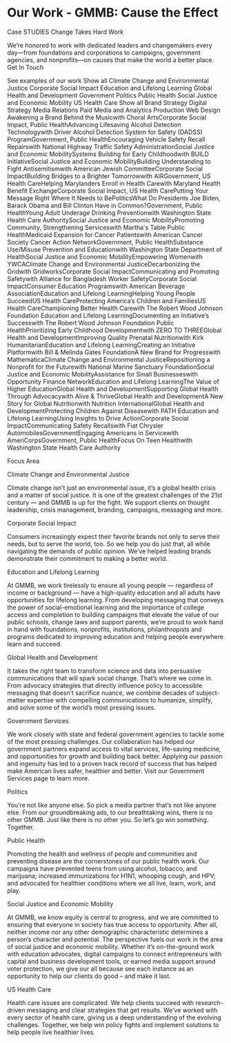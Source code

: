 # Our Work - GMMB: Cause the Effect


Case STUDIES 
Change Takes Hard Work 
 
We’re honored to work with dedicated leaders and changemakers every day―from foundations and corporations to campaigns, government agencies, and nonprofits―on causes that make the world a better place. 
Get In Touch
 
See examples of  our work
Show all
Climate Change and Environmental Justice
Corporate Social Impact
Education and Lifelong Learning
Global Health and Development
Government
Politics
Public Health
Social Justice and Economic Mobility
US Health Care
Show all
Brand Strategy
Digital Strategy
Media Relations
Paid Media and Analytics
Production
Web Design
Awakening a Brand Behind the Musicwith Choral ArtsCorporate Social Impact, Public HealthAdvancing Lifesaving Alcohol Detection Technologywith Driver Alcohol Detection System for Safety (DADSS) ProgramGovernment, Public HealthEncouraging Vehicle Safety Recall Repairswith National Highway Traffic Safety AdministrationSocial Justice and Economic MobilitySystems Building for Early Childhoodwith BUILD InitiativeSocial Justice and Economic MobilityBuilding Understanding to Fight Antisemitismwith American Jewish CommitteeCorporate Social ImpactBuilding Bridges to a Brighter Tomorrowwith AIRGovernment, US Health CareHelping Marylanders Enroll in Health Carewith Maryland Health Benefit ExchangeCorporate Social Impact, US Health CarePutting Your Message Right Where It Needs to BePoliticsWhat Do Presidents Joe Biden, Barack Obama and Bill Clinton Have in Common?Government, Public HealthYoung Adult Underage Drinking Preventionwith Washington State Health Care AuthoritySocial Justice and Economic MobilityPromoting Community, Strengthening Serviceswith Martha's Table Public HealthMedicaid Expansion for Cancer Patientswith American Cancer Society Cancer Action NetworkGovernment, Public HealthSubstance Use/Misuse Prevention and Educationwith Washington State Department of HealthSocial Justice and Economic MobilityEmpowering Womenwith YWCAClimate Change and Environmental JusticeDecarbonizing the Gridwith GridworksCorporate Social ImpactCommunicating and Promoting Safetywith Alliance for Bangladesh Worker SafetyCorporate Social ImpactConsumer Education Programswith American Beverage AssociationEducation and Lifelong LearningHelping Young People SucceedUS Health CareProtecting America’s Children and FamiliesUS Health CareChampioning Better Health Carewith The Robert Wood Johnson Foundation Education and Lifelong LearningDocumenting an Initiative’s Successwith The Robert Wood Johnson Foundation Public HealthPrioritizing Early Childhood Developmentwith ZERO TO THREEGlobal Health and DevelopmentImproving Quality Prenatal Nutritionwith Kirk HumanitarianEducation and Lifelong LearningCreating an Initiative Platformwith Bill & Melinda Gates FoundationA New Brand for Progresswith MathematicaClimate Change and Environmental JusticeRepositioning a Nonprofit for the Futurewith National Marine Sanctuary FoundationSocial Justice and Economic MobilityAssistance for Small Businesseswith Opportunity Finance NetworkEducation and Lifelong LearningThe Value of Higher EducationGlobal Health and DevelopmentSupporting Global Health Through Advocacywith Alive & ThriveGlobal Health and DevelopmentA New Story for Global Nutritionwith Nutrition InternationalGlobal Health and DevelopmentProtecting Children Against Diseasewith PATH Education and Lifelong LearningUsing Insights to Drive ActionCorporate Social ImpactCommunicating Safety Recallswith Fiat Chrysler AutomobilesGovernmentEngaging Americans in Servicewith AmeriCorpsGovernment, Public HealthFocus On Teen Healthwith Washington State Health Care Authority
 
 
Focus Area 
 

Climate Change and Environmental Justice


Climate change isn’t just an environmental issue, it’s a global health crisis and a matter of social justice. It is one of the greatest challenges of the 21st century — and GMMB is up for the fight. We support clients on thought leadership, crisis management, branding, campaigns, messaging and more.


Corporate Social Impact


Consumers increasingly expect their favorite brands not only to serve their needs, but to serve the world, too. So we help you do just that, all while navigating the demands of public opinion. We’ve helped leading brands demonstrate their commitment to making a better world.


Education and Lifelong Learning


At GMMB, we work tirelessly to ensure all young people — regardless of income or background — have a high-quality education and all adults have opportunities for lifelong learning. From developing messaging that conveys the power of social-emotional learning and the importance of college access and completion to building campaigns that elevate the value of our public schools, change laws and support parents, we’re proud to work hand in hand with foundations, nonprofits, institutions, philanthropists and programs dedicated to improving education and helping people everywhere learn and succeed.


Global Health and Development


It takes the right team to transform science and data into persuasive communications that will spark social change. That’s where we come in.
From advocacy strategies that directly influence policy to accessible messaging that doesn’t sacrifice nuance, we combine decades of subject-matter expertise with compelling communications to humanize, simplify, and solve some of the world’s most pressing issues.


Government Services


We work closely with state and federal government agencies to tackle some of the most pressing challenges. Our collaboration has helped our government partners expand access to vital services, life-saving medicine, and opportunities for growth and building back better. Applying our passion and ingenuity has led to a proven track record of success that has helped make American lives safer, healthier and better. Visit our Government Services page to learn more. 


Politics


You’re not like anyone else. So pick a media partner that’s not like anyone else. From our groundbreaking ads, to our breathtaking wins, there is no other GMMB. Just like there is no other you. So let’s go win something. Together.


Public Health


Promoting the health and wellness of people and communities and preventing disease are the cornerstones of our public health work. Our campaigns have prevented teens from using alcohol, tobacco, and marijuana; increased immunizations for H1N1, whooping cough, and HPV; and advocated for healthier conditions where we all live, learn, work, and play. 


Social Justice and Economic Mobility


At GMMB, we know equity is central to progress, and we are committed to ensuring that everyone in society has true access to opportunity. After all, neither income nor any other demographic characteristic determines a person’s character and potential. The perspective fuels our work in the area of social justice and economic mobility. Whether it’s on-the-ground work with education advocates, digital campaigns to connect entrepreneurs with capital and business development tools, or earned media support around voter protection, we give our all because see each instance as an opportunity to help our clients do good – and make it last.



US Health Care


Health care issues are complicated. We help clients succeed with research-driven messaging and clear strategies that get results. We’ve worked with every sector of health care, giving us a deep understanding of the evolving challenges. Together, we help win policy fights and implement solutions to help people live healthier lives.

 
 
 
